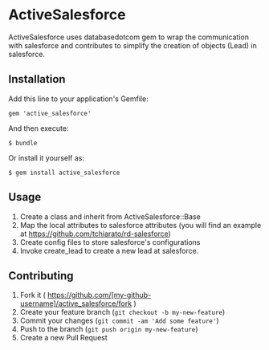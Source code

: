 # ActiveSalesforce

ActiveSalesforce uses databasedotcom gem to wrap the communication with salesforce and contributes to simplify the creation of objects (Lead) in salesforce.


## Installation

Add this line to your application's Gemfile:

    gem 'active_salesforce'

And then execute:

    $ bundle

Or install it yourself as:

    $ gem install active_salesforce

## Usage

1. Create a class and inherit from ActiveSalesforce::Base
2. Map the local attributes to salesforce attributes (you will find an example at https://github.com/tchiarato/rd-salesforce)
3. Create config files to store salesforce's configurations
4. Invoke create_lead to create a new lead at salesforce. 

## Contributing

1. Fork it ( https://github.com/[my-github-username]/active_salesforce/fork )
2. Create your feature branch (`git checkout -b my-new-feature`)
3. Commit your changes (`git commit -am 'Add some feature'`)
4. Push to the branch (`git push origin my-new-feature`)
5. Create a new Pull Request
